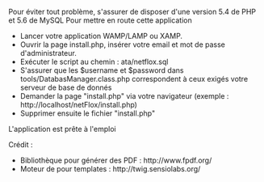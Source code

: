 Pour éviter tout problème, s'assurer de disposer d'une version 5.4 de PHP et 5.6 de MySQL
Pour mettre en route cette application
<ul>
  <li> Lancer votre application WAMP/LAMP ou XAMP. </li>
  <li> Ouvrir la page install.php, insérer votre email et mot de passe d'administrateur. </li>
  <li> Exécuter le script au chemin : ata/netflox.sql
  <li> S'assurer que les $username et $password dans tools/DatabasManager.class.php correspondent à ceux exigés votre serveur de base de donnés
  <li> Demander la page "install.php" via votre navigateur (exemple : http://localhost/netFlox/install.php) </li>
  <li> Supprimer ensuite le fichier "install.php" </li>
</ul>
L'application est prête à l'emploi

Crédit :
<ul>
  <li>Bibliothèque pour générer des PDF : http://www.fpdf.org/</li>
  <li>Moteur de pour templates : http://twig.sensiolabs.org/</li>
</ul>
